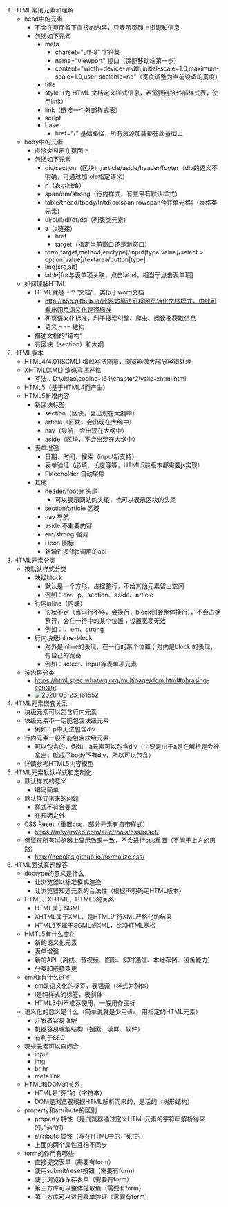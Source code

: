 1. HTML常见元素和理解
   - head中的元素
     - 不会在页面留下直接的内容，只表示页面上资源和信息
     - 包括如下元素
       - meta
         - charset="utf-8" 字符集
         - name="viewport" 视口（适配移动端第一步）
         - content="width=device-width,initial-scale=1.0,maximum-scale=1.0,user-scalable=no"（宽度调整为当前设备的宽度）
       - title
       - style（为 HTML 文档定义样式信息，若需要链接外部样式表，使用link）
       - link（链接一个外部样式表）
       - script
       - base
         - href="/" 基础路径，所有资源加载都在此基础上
   - body中的元素
     - 直接会显示在页面上
     - 包括如下元素
       - div/section（区块）/article/aside/header/footer（div的语义不明确，可通过加role指定语义）
       - p（表示段落）
       - span/em/strong（行内样式，有些带有默认样式）
       - table/thead/tbody/tr/td[colspan,rowspan合并单元格]（表格类元素）
       - ul/ol/li/dl/dt/dd（列表类元素）
       - a（a链接）
         - href
         - target（指定当前窗口还是新窗口）
       - form[target,method,enctype]/input[type,value]/select > option[value]/textarea/button[type]
       - img[src,alt]
       - lable[for与表单项关联，点击label，相当于点击表单项]
   - 如何理解HTML
     - HTML就是一个“文档”，类似于word文档
       - http://h5o.github.io/此网站算法可将网页转化文档模式，由此可看出网页语义化是否标准
       - 网页语义化标准，利于搜索引擎、爬虫、阅读器获取信息
       - 语义 === 结构
     - 描述文档的”结构“
     - 有区块（section）和大纲
2. HTML版本
   - HTML4/4.01(SGML) 编码写法随意，浏览器做大部分容错处理
   - XHTML(XML) 编码写法严格
     - 写法：D:\video\coding-164\chapter2\valid-xhtml.html
   - HTML5（基于HTML4而产生）
   - HTML5新增内容
     - 新区块标签
       - section（区块，会出现在大纲中）
       - article（区块，会出现在大纲中）
       - nav（导航，会出现在大纲中）
       - aside（区块，不会出现在大纲中）
     - 表单增强
       - 日期、时间、搜索（input新支持）
       - 表单验证（必填、长度等等，HTML5前版本都需要js实现）
       - Placeholder 自动聚焦
     - 其他
       - header/footer 头尾
         - 可以表示网站的头尾，也可以表示区块的头尾
       - section/article 区域
       - nav 导航
       - aside 不重要内容
       - em/strong 强调
       - i icon 图标
       - 新增许多供js调用的api
3. HTML元素分类
   - 按默认样式分类
     - 块级block 
       - 默认是一个方形，占据整行，不给其他元素留出空间
       - 例如：div、p、section、aside、article
     - 行内inline（内联）
       - 形状不定（当前行不够，会换行，block则会整体换行），不会占据整行，会在一行中的某个位置；设置宽高无效
       - 例如：i、em、strong
     - 行内块级inline-block
       - 对外是inline的表现，在一行的某个位置；对内是block 的表现，有自己的宽高
       - 例如：select、input等表单项元素
   - 按内容分类
     - https://html.spec.whatwg.org/multipage/dom.html#phrasing-content
     - ![2020-08-23_161552](D:\coding\cssBreak\md\mdPic\第二章\2020-08-23_161552.png)
4. HTML元素嵌套关系
   - 块级元素可以包含行内元素
   - 块级元素不一定能包含块级元素
     - 例如：p中无法包含div
   - 行内元素一般不能包含块级元素
     - 可以包含的，例如：a元素可以包含div（主要是由于a是在解析是会被拿出，就成了body下有div，所以可以包含）
   - 详情参考HTML5内容模型
5. HTML元素默认样式和定制化
   - 默认样式的意义
     - 编码简单
   - 默认样式带来的问题
     - 样式不符合要求
     - 在预期之外
   - CSS Reset（重置css，部分元素有自带样式）
     - https://meyerweb.com/eric/tools/css/reset/
   - 保证在所有浏览器上显示效果一致，不会进行css重置（不同于上方的思路）
     - http://necolas.github.io/normalize.css/
6. HTML面试真题解答
   - doctype的意义是什么
     - 让浏览器以标准模式渲染
     - 让浏览器知道元素的合法性（根据声明确定HTML版本）
   - HTML、XHTML、HTML5的关系
     - HTML属于SGML
     - XHTML属于XML，是HTML进行XML严格化的结果
     - HTML5不属于SGML或XML，比XHTML宽松
   - HMTL5有什么变化
     - 新的语义化元素
     - 表单增强
     - 新的API（离线、音视频、图形、实时通信、本地存储、设备能力）
     - 分类和嵌套变更
   - em和i有什么区别
     - em是语义化的标签，表强调（样式为斜体）
     - i是纯样式的标签，表斜体
     - HTML5中i不推荐使用，一般用作图标
   - 语义化的意义是什么（简单说就是少用div，用指定的HTML元素）
     - 开发者容易理解
     - 机器容易理解结构（搜索、读屏、软件）
     - 有利于SEO
   - 哪些元素可以自闭合
     - input
     - img
     - br  hr
     - meta  link
   - HTML和DOM的关系
     - HTML是”死“的（字符串）
     - DOM是浏览器根据HTML解析而来的，是活的（树形结构）
   - property和attribute的区别
     - property 特性（是浏览器通过定义HTML元素的字符串解析得来的，”活“的）
     - atrribute 属性（写在HTML中的，”死“的）
     - 上面的两个属性互相不同步
   - form的作用有哪些
     - 直接提交表单（需要有form）
     - 使用submit/reset按钮（需要有form）
     - 便于浏览器保存表单（需要有form）
     - 第三方库可以整体提取值（需要有form）
     - 第三方库可以进行表单验证（需要有form）